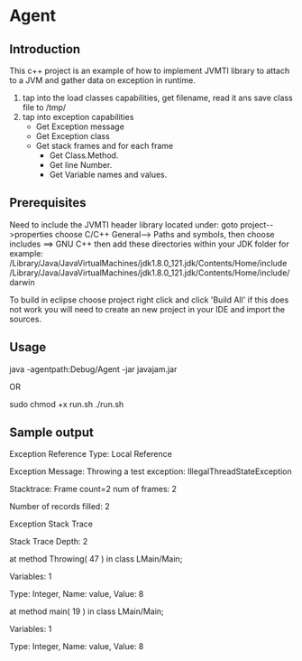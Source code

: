 # Agent

## Introduction
This c++ project is an example of how to implement JVMTI library to attach to a JVM and gather data on exception in runtime.

1) tap into the load classes capabilities, get filename, read it ans save class file to /tmp/
2) tap into exception capabilities
   - Get Exception message
   - Get Exception class
   - Get stack frames and for each frame
      - Get Class.Method.
      - Get line Number.
      - Get Variable names and values.

## Prerequisites

Need to include the JVMTI header library located under:
goto project-->properties choose C/C++ General--> Paths and symbols, then choose includes ==> GNU C++
then add these directories within your JDK folder for example:
/Library/Java/JavaVirtualMachines/jdk1.8.0_121.jdk/Contents/Home/include
/Library/Java/JavaVirtualMachines/jdk1.8.0_121.jdk/Contents/Home/include/darwin

To build in eclipse choose project right click and click 'Build All'
if this does not work you will need to create an new project in your IDE and import the sources.

## Usage

java -agentpath:Debug/Agent  -jar javajam.jar

OR

sudo chmod +x run.sh
./run.sh

## Sample output

Exception Reference Type: Local Reference

Exception Message: Throwing a test exception: IllegalThreadStateException

Stacktrace: Frame count=2 num of frames: 2

Number of records filled: 2

Exception Stack Trace

Stack Trace Depth: 2

at method Throwing( 47 ) in class LMain/Main;

Variables: 1

Type: Integer, Name: value, Value: 8

at method main( 19 ) in class LMain/Main;

Variables: 1

Type: Integer, Name: value, Value: 8

